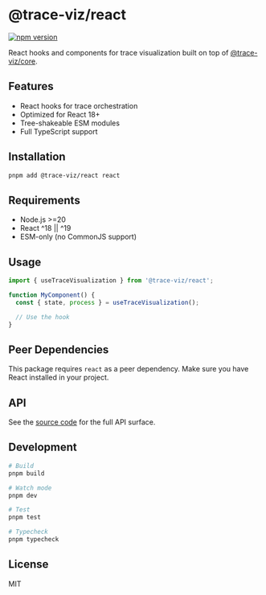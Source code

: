 # @trace-viz/react

[![npm version](https://img.shields.io/npm/v/@trace-viz/react.svg)](https://www.npmjs.com/package/@trace-viz/react)

React hooks and components for trace visualization built on top of [@trace-viz/core](../core).

## Features

- React hooks for trace orchestration
- Optimized for React 18+
- Tree-shakeable ESM modules
- Full TypeScript support

## Installation

```bash
pnpm add @trace-viz/react react
```

## Requirements

- Node.js >=20
- React ^18 || ^19
- ESM-only (no CommonJS support)

## Usage

```typescript
import { useTraceVisualization } from '@trace-viz/react';

function MyComponent() {
  const { state, process } = useTraceVisualization();

  // Use the hook
}
```

## Peer Dependencies

This package requires `react` as a peer dependency. Make sure you have React installed in your project.

## API

See the [source code](src/index.ts) for the full API surface.

## Development

```bash
# Build
pnpm build

# Watch mode
pnpm dev

# Test
pnpm test

# Typecheck
pnpm typecheck
```

## License

MIT
